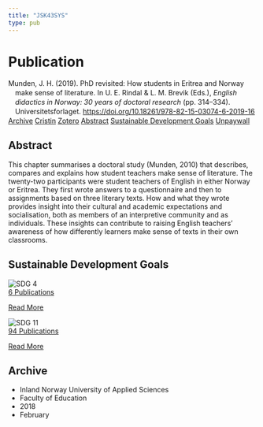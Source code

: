 ```yaml
---
title: "JSK43SYS"
type: pub
---
```

<h1>Publication</h1>
<article id="csl-bib-container-JSK43SYS" class="csl-bib-container">
  <div class="csl-bib-body" style="line-height: 1.35; padding-left: 1em; text-indent:-1em;">
  <div class="csl-entry">Munden, J. H. (2019). PhD revisited: How students in Eritrea and Norway make sense of literature. In U. E. Rindal &amp; L. M. Brevik (Eds.), <i>English didactics in Norway: 30 years of doctoral research</i> (pp. 314&#x2013;334). Universitetsforlaget. <a href="https://doi.org/10.18261/978-82-15-03074-6-2019-16">https://doi.org/10.18261/978-82-15-03074-6-2019-16</a></div>
</div>
  <div class="csl-bib-buttons">
    <a href="#taxonomy-article-JSK43SYS" class="csl-bib-button">Archive</a>
    <a href="https://app.cristin.no/results/show.jsf?id=1568913" alt="Cristin URL" class="csl-bib-button">Cristin</a>
    <a href="http://zotero.org/groups/5402882/items/JSK43SYS" alt="Zotero URL" class="csl-bib-button">Zotero</a>
    <a href="#abstract-article-JSK43SYS" class="csl-bib-button">Abstract</a>
    <a href="#sdg-article-JSK43SYS" class="csl-bib-button">Sustainable Development Goals</a>
    <a href="https://www.idunn.no/file/pdf/67130619/15_phd_revisited_how_students_in_eritrea_and_norway_make_.pdf" class="csl-bib-button">Unpaywall</a>
  </div>
  <div id="csl-bib-meta-container-JSK43SYS"></div>
</article>
<div id="csl-bib-meta-JSK43SYS" class="csl-bib-meta">
  <article id="abstract-article-JSK43SYS" class="abstract-article">
    <h1>Abstract</h1>
    This chapter summarises a doctoral study (Munden, 2010) that describes, compares and explains how student teachers make sense of literature. The twenty-two participants were student teachers of English in either Norway or Eritrea. They first wrote answers to a questionnaire and then to assignments based on three literary texts. How and what they wrote provides insight into their cultural and academic expectations and socialisation, both as members of an interpretive community and as individuals. These insights can contribute to raising English teachers’ awareness of how differently learners make sense of texts in their own classrooms.
  </article>
  <article id="sdg-article-JSK43SYS" class="sdg-article">
    <h1>Sustainable Development Goals</h1>
    <div class="sdg-container"><div id="sdg4" class="sdg"> <img src="{{< params subfolder >}}images/sdg/sdg04_en.png" class="image" alt="SDG 4"> <div class="sdg-overlay"> <a href="{{< params subfolder >}}en/archive/?sdg=4#archive" class="sdg-publication-count"><span>6</span> Publications</a> <p><a href="https://sdgs.un.org/goals/goal4" class="sdg-read-more">Read More</a></p> </div> </div> <div id="sdg11" class="sdg"> <img src="{{< params subfolder >}}images/sdg/sdg11_en.png" class="image" alt="SDG 11"> <div class="sdg-overlay"> <a href="{{< params subfolder >}}en/archive/?sdg=11#archive" class="sdg-publication-count"><span>94</span> Publications</a> <p><a href="https://sdgs.un.org/goals/goal11" class="sdg-read-more">Read More</a></p> </div> </div></div>
  </article>
  <article id="taxonomy-article-JSK43SYS" class="taxonomy-article">
    <h1>Archive</h1>
    <ul>
      <li>Inland Norway University of Applied Sciences</li>
      <li>Faculty of Education</li>
      <li>2018</li>
      <li>February</li>
    </ul>
  </article>
</div>
